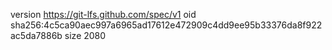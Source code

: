 version https://git-lfs.github.com/spec/v1
oid sha256:4c5ca90aec997a6965ad17612e472909c4dd9ee95b33376da8f922ac5da7886b
size 2080
